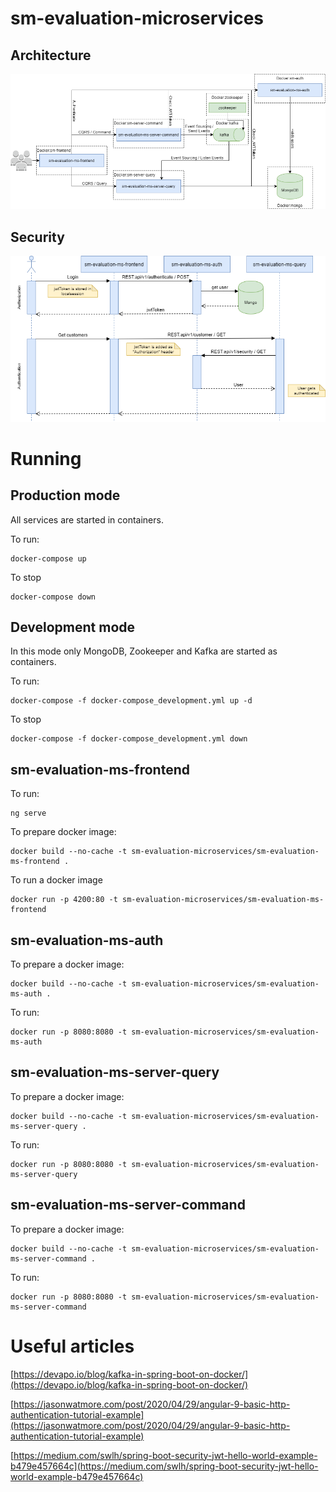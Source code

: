 # sm-evaluation-microservices

## Architecture

![](architecture.png)

## Security
![](architecture-sequence-security.png)

# Running
## Production mode
All services are started in containers.

To run:

    docker-compose up

To stop

    docker-compose down

## Development mode
In this mode only MongoDB, Zookeeper and Kafka are started as containers.

To run:

    docker-compose -f docker-compose_development.yml up -d

To stop

    docker-compose -f docker-compose_development.yml down

## sm-evaluation-ms-frontend
To run:

    ng serve

To prepare docker image:

    docker build --no-cache -t sm-evaluation-microservices/sm-evaluation-ms-frontend .

To run a docker image

    docker run -p 4200:80 -t sm-evaluation-microservices/sm-evaluation-ms-frontend

## sm-evaluation-ms-auth
To prepare a docker image:

    docker build --no-cache -t sm-evaluation-microservices/sm-evaluation-ms-auth .

To run:

    docker run -p 8080:8080 -t sm-evaluation-microservices/sm-evaluation-ms-auth


## sm-evaluation-ms-server-query
To prepare a docker image:
    
    docker build --no-cache -t sm-evaluation-microservices/sm-evaluation-ms-server-query .

To run:

    docker run -p 8080:8080 -t sm-evaluation-microservices/sm-evaluation-ms-server-query

## sm-evaluation-ms-server-command
To prepare a docker image:

    docker build --no-cache -t sm-evaluation-microservices/sm-evaluation-ms-server-command .

To run:

    docker run -p 8080:8080 -t sm-evaluation-microservices/sm-evaluation-ms-server-command

# Useful articles 
[https://devapo.io/blog/kafka-in-spring-boot-on-docker/](https://devapo.io/blog/kafka-in-spring-boot-on-docker/)

[https://jasonwatmore.com/post/2020/04/29/angular-9-basic-http-authentication-tutorial-example](https://jasonwatmore.com/post/2020/04/29/angular-9-basic-http-authentication-tutorial-example)

[https://medium.com/swlh/spring-boot-security-jwt-hello-world-example-b479e457664c](https://medium.com/swlh/spring-boot-security-jwt-hello-world-example-b479e457664c)